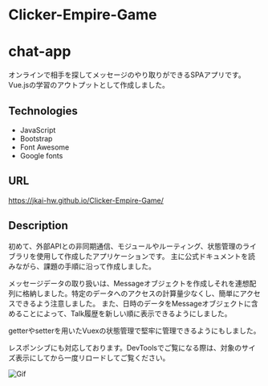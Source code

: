 # Clicker-Empire-Game

# chat-app
オンラインで相手を探してメッセージのやり取りができるSPAアプリです。
Vue.jsの学習のアウトプットとして作成しました。

## Technologies
- JavaScript
- Bootstrap
- Font Awesome
- Google fonts

## URL
https://jkai-hw.github.io/Clicker-Empire-Game/

## Description
初めて、外部APIとの非同期通信、モジュールやルーティング、状態管理のライブラリを使用して作成したアプリケーションです。
主に公式ドキュメントを読みながら、課題の手順に沿って作成しました。

メッセージデータの取り扱いは、Messageオブジェクトを作成しそれを連想配列に格納しました。特定のデータへのアクセスの計算量少なくし、簡単にアクセスできるよう注意しました。
また、日時のデータをMessageオブジェクトに含めることによって、Talk履歴を新しい順に表示できるようにしました。

getterやsetterを用いたVuexの状態管理で堅牢に管理できるようにもしました。

レスポンシブにも対応しております。DevToolsでご覧になる際は、対象のサイズ表示にしてから一度リロードしてご覧ください。

![Gif](https://user-images.githubusercontent.com/75964449/207264299-559d30e5-2f3f-4eef-bb85-f417d19ce724.gif)

